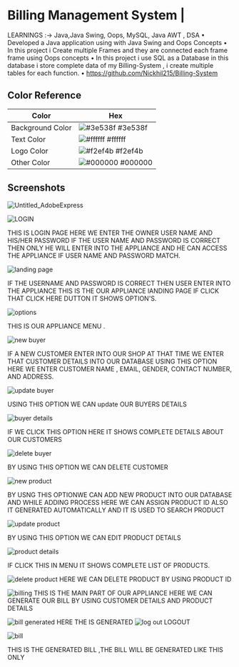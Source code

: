 
# Billing Management System |
LEARNINGS :-> Java,Java Swing, Oops, MySQL, Java AWT , DSA
• Developed a Java application using with Java Swing and Oops Concepts
• In this project i Create multiple Frames and they are connected each frame frame using Oops concepts
• In this project i use SQL as a Database in this database i store complete data of my Billing-System , i create
multiple tables for each function.
• https://github.com/Nickhil215/Billing-System


## Color Reference

| Color             | Hex                                                                |
| ----------------- | ------------------------------------------------------------------ |
| Background Color | ![#3e538f](https://via.placeholder.com/10x10/3e538f/3e538f) #3e538f |
| Text Color | ![#ffffff](https://via.placeholder.com/10x10/ffffff/ffffff) #ffffff |
| Logo Color | ![#f2ef4b](https://via.placeholder.com/10x10/f2ef4b/f2ef4b) #f2ef4b |
| Other Color | ![#000000](https://via.placeholder.com/10x10/000000/000000) #000000 |


## Screenshots

![Untitled_AdobeExpress](https://user-images.githubusercontent.com/105160327/216155795-b502e403-49a6-43a1-a9cf-dc6b86b4a87a.gif)


![LOGIN](https://user-images.githubusercontent.com/105160327/216158049-04095c99-8a29-4699-96d7-4d8c166b98dd.jpg)

THIS IS LOGIN PAGE HERE WE ENTER THE OWNER USER NAME AND HIS/HER PASSWORD IF THE USER NAME AND PASSWORD IS CORRECT THEN ONLY HE WILL ENTER INTO THE APPLIANCE AND HE CAN ACCESS THE APPLIANCE IF USER NAME AND PASSWORD MATCH.


![landing page](https://user-images.githubusercontent.com/105160327/216158243-9f575b0b-949f-403f-aa88-6c31f69efaad.jpg)

IF THE USERNAME AND PASSWORD IS CORRECT THEN USER ENTER INTO THE APPLIANCE THIS IS THE OUR APPLIANCE lANDING PAGE IF CLICK THAT CLICK HERE DUTTON IT SHOWS OPTION'S.

![options](https://user-images.githubusercontent.com/105160327/216158309-992e1420-91cb-4532-a32d-d2207e2d2fef.jpg)

  THIS IS OUR APPLIANCE MENU .

![new buyer](https://user-images.githubusercontent.com/105160327/216158439-44010380-916a-46cf-8bf7-58dcbbf368d6.jpg)

IF A NEW CUSTOMER ENTER INTO OUR SHOP AT THAT TIME WE ENTER THAT CUSTOMER DETAILS INTO OUR DATABASE  USING THIS OPTION HERE WE ENTER CUSTOMER NAME , EMAIL, GENDER, CONTACT NUMBER, AND ADDRESS.

![update buyer](https://user-images.githubusercontent.com/105160327/216158444-94701606-f759-4c32-a095-5adfe464c3f6.jpg)

USING THIS OPTION WE CAN update OUR BUYERS  DETAILS

![buyer details ](https://user-images.githubusercontent.com/105160327/216158447-3c60874c-d30c-460b-867b-1aafb75ce76f.jpg)

IF WE CLICK THIS OPTION HERE IT SHOWS COMPLETE DETAILS ABOUT  OUR CUSTOMERS

![delete buyer](https://user-images.githubusercontent.com/105160327/216158397-48493f79-2d3a-42e2-8112-3e8b0709af99.jpg)

BY USING THIS OPTION  WE CAN DELETE CUSTOMER 

![new product](https://user-images.githubusercontent.com/105160327/216158409-8feef70a-27f3-4374-8723-2e6b63b64185.jpg)
 
 BY USNG THIS OPTIONWE CAN ADD NEW PRODUCT INTO OUR DATABASE AND WHILE ADDING PROCESS HERE WE CAN ASSIGN PRODUCT ID ALSO IT GENERATED AUTOMATICALLY AND IT IS USED TO SEARCH PRODUCT 

![update product](https://user-images.githubusercontent.com/105160327/216158412-b3e87bb0-7210-456f-b9e5-330e1fe6f46b.jpg)

BY USING THIS OPTION WE CAN EDIT PRODUCT DETAILS 

![product details ](https://user-images.githubusercontent.com/105160327/216158419-d9828fdb-fa69-497d-87b4-644f6cd426aa.jpg)

IF CLICK THIS IN MENU IT SHOWS COMPLETE LIST OF PRODUCTS.

![delete product](https://user-images.githubusercontent.com/105160327/216158422-5388a4ce-1a75-44b3-91eb-f7fb9b4640a2.jpg)
 HERE WE CAN DELETE PRODUCT BY USING PRODUCT ID 

![billing](https://user-images.githubusercontent.com/105160327/216158424-d71337e8-f67d-4cf7-b65e-a695549e98ca.jpg)
THIS IS THE MAIN PART OF OUR APPLIANCE HERE WE CAN GENERATE OUR BILL BY USING CUSTOMER DETAILS AND PRODUCT DETAILS 

![bill generated ](https://user-images.githubusercontent.com/105160327/216158427-57d907a5-c487-4a3d-b419-7c0e51f2a766.jpg)
HERE THE IS GENERATED
![log out](https://user-images.githubusercontent.com/105160327/216158428-ac7ab6fe-c48b-4e5a-b024-4a0bcce3b7fd.jpg)
LOGOUT

![bill](https://user-images.githubusercontent.com/105160327/216158436-9b452ed7-16d4-48eb-a6c4-06c32377da95.jpg)



THIS IS THE GENERATED BILL ,THE BILL WILL BE GENERATED LIKE THIS ONLY 
